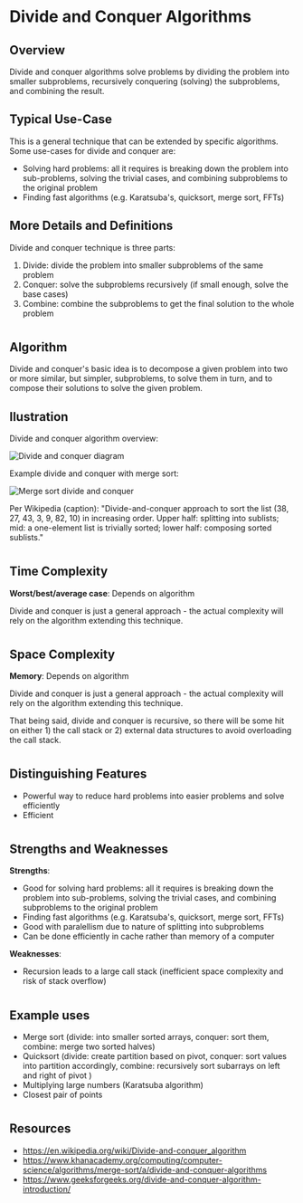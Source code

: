 # Divide and Conquer Algorithms
## Overview

Divide and conquer algorithms solve problems by dividing the problem into smaller subproblems, recursively conquering (solving) the subproblems, and combining the result.

## Typical Use-Case

This is a general technique that can be extended by specific algorithms. Some use-cases for divide and conquer are:
- Solving hard problems: all it requires is breaking down the problem into sub-problems, solving the trivial cases, and combining subproblems to the original problem
- Finding fast algorithms (e.g. Karatsuba's, quicksort, merge sort, FFTs)

## More Details and Definitions

Divide and conquer technique is three parts:
1. Divide: divide the problem into smaller subproblems of the same problem
2. Conquer: solve the subproblems recursively (if small enough, solve the base cases)
3. Combine: combine the subproblems to get the final solution to the whole problem 

#
## Algorithm

Divide and conquer's basic idea is to decompose a given problem into two or more similar, but simpler, subproblems, to solve them in turn, and to compose their solutions to solve the given problem. 

## Ilustration

Divide and conquer algorithm overview:

![Divide and conquer diagram](https://cdn.kastatic.org/ka-perseus-images/98c02634ee7f970a6bfb0812cc1495bacb462282.png)


Example divide and conquer with merge sort:

![Merge sort divide and conquer](https://upload.wikimedia.org/wikipedia/commons/thumb/e/e6/Merge_sort_algorithm_diagram.svg/927px-Merge_sort_algorithm_diagram.svg.png)

Per Wikipedia (caption): "Divide-and-conquer approach to sort the list (38, 27, 43, 3, 9, 82, 10) in increasing order. Upper half: splitting into sublists; mid: a one-element list is trivially sorted; lower half: composing sorted sublists."

#
## Time Complexity
**Worst/best/average case**: Depends on algorithm

Divide and conquer is just a general approach - the actual complexity will rely on the algorithm extending this technique.

#
## Space Complexity
**Memory**: Depends on algorithm

Divide and conquer is just a general approach - the actual complexity will rely on the algorithm extending this technique.

That being said, divide and conquer is recursive, so there will be some hit on either 1) the call stack or 2) external data structures to avoid overloading the call stack.

#
## Distinguishing Features
- Powerful way to reduce hard problems into easier problems and solve efficiently
- Efficient

#
## Strengths and Weaknesses

**Strengths**:
- Good for solving hard problems: all it requires is breaking down the problem into sub-problems, solving the trivial cases, and combining subproblems to the original problem
- Finding fast algorithms (e.g. Karatsuba's, quicksort, merge sort, FFTs)
- Good with paralellism due to nature of splitting into subproblems
- Can be done efficiently in cache rather than memory of a computer

**Weaknesses**:
- Recursion leads to a large call stack (inefficient space complexity and risk of stack overflow)

#
## Example uses
- Merge sort (divide: into smaller sorted arrays, conquer: sort them, combine: merge two sorted halves)
- Quicksort (divide: create partition based on pivot, conquer: sort values into partition accordingly, combine: recursively sort subarrays on left and right of pivot )
- Multiplying large numbers (Karatsuba algorithm)
- Closest pair of points

#
## Resources
- https://en.wikipedia.org/wiki/Divide-and-conquer_algorithm
- https://www.khanacademy.org/computing/computer-science/algorithms/merge-sort/a/divide-and-conquer-algorithms
- https://www.geeksforgeeks.org/divide-and-conquer-algorithm-introduction/

#